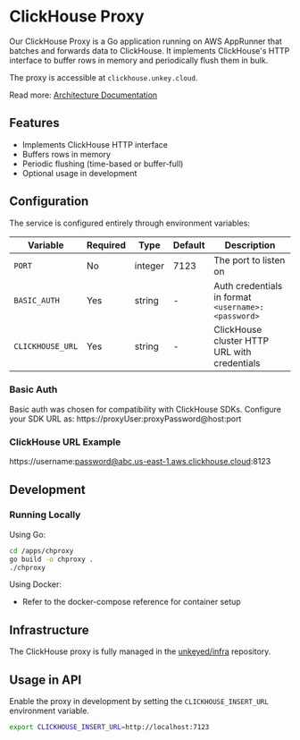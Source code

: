 # ClickHouse Proxy

Our ClickHouse Proxy is a Go application running on AWS AppRunner that batches and forwards data to ClickHouse. It implements ClickHouse's HTTP interface to buffer rows in memory and periodically flush them in bulk.

The proxy is accessible at `clickhouse.unkey.cloud`.

Read more: [Architecture Documentation](https://engineering.unkey.com/docs/architecture/clickhouse-proxy)

## Features

- Implements ClickHouse HTTP interface
- Buffers rows in memory
- Periodic flushing (time-based or buffer-full)
- Optional usage in development

## Configuration

The service is configured entirely through environment variables:

| Variable | Required | Type | Default | Description |
|----------|----------|------|---------|-------------|
| `PORT` | No | integer | 7123 | The port to listen on |
| `BASIC_AUTH` | Yes | string | - | Auth credentials in format `<username>:<password>` |
| `CLICKHOUSE_URL` | Yes | string | - | ClickHouse cluster HTTP URL with credentials |

### Basic Auth
Basic auth was chosen for compatibility with ClickHouse SDKs. Configure your SDK URL as:
https://proxyUser:proxyPassword@host:port

### ClickHouse URL Example
https://username:password@abc.us-east-1.aws.clickhouse.cloud:8123

## Development

### Running Locally

Using Go:
```bash
cd /apps/chproxy
go build -o chproxy .
./chproxy
```

Using Docker:
- Refer to the docker-compose reference for container setup

## Infrastructure

The ClickHouse proxy is fully managed in the [unkeyed/infra](https://github.com/unkeyed/infra) repository.

## Usage in API

Enable the proxy in development by setting the `CLICKHOUSE_INSERT_URL` environment variable.

```bash
export CLICKHOUSE_INSERT_URL=http://localhost:7123
```

